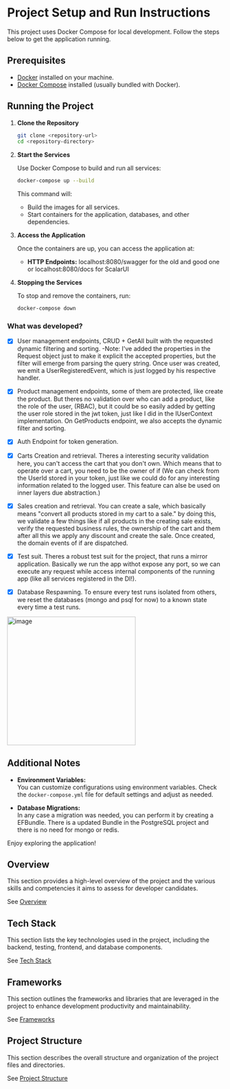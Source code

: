 # Project Setup and Run Instructions

This project uses Docker Compose for local development. Follow the steps below to get the application running.

## Prerequisites

- [Docker](https://www.docker.com/get-started) installed on your machine.
- [Docker Compose](https://docs.docker.com/compose/install/) installed (usually bundled with Docker).

## Running the Project

1. **Clone the Repository**

   ```bash
   git clone <repository-url>
   cd <repository-directory>
   ```

2. **Start the Services**

   Use Docker Compose to build and run all services:

   ```bash
   docker-compose up --build
   ```

   This command will:
   - Build the images for all services.
   - Start containers for the application, databases, and other dependencies.

3. **Access the Application**

   Once the containers are up, you can access the application at:

   - **HTTP Endpoints:** localhost:8080/swagger for the old and good one or localhost:8080/docs for ScalarUI

4. **Stopping the Services**

   To stop and remove the containers, run:

   ```bash
   docker-compose down
   ```

### What was developed?
- [x] User management endpoints, CRUD + GetAll built with the requested dynamic filtering and sorting. -Note: I've added the properties in the Request object just to make it explicit the accepted properties, but the filter will emerge from parsing the query string. Once user was created, we emit a UserRegisteredEvent, which is just logged by his respective handler.

- [x] Product management endpoints, some of them are protected, like create the product. But theres no validation over who can add a product, like the role of the user, (RBAC), but it could be so easily added by getting the user role stored in the jwt token, just like I did in the IUserContext implementation. On GetProducts endpoint, we also accepts the dynamic filter and sorting.

- [x] Auth Endpoint for token generation.

- [x] Carts Creation and retrieval. Theres a interesting security validation here, you can't access the cart that you don't own. Which means that to operate over a cart, you need to be the owner of if (We can check from the UserId stored in your token, just like we could do for any interesting information related to the logged user. This feature can alse be used on inner layers due abstraction.)

- [x] Sales creation and retrieval. You can create a sale, which basically means "convert all products stored in my cart to a sale." by doing this, we validate a few things like if all products in the creating sale exists, verify the requested business rules, the ownership of the cart and them after all this we apply any discount and create the sale. Once created, the domain events of if are dispatched.

- [x] Test suit. Theres a robust test suit for the project, that runs a mirror application. Basically we run the app withot expose any port, so we can execute any request while access internal components of the running app (like all services registered in the DI!).

- [x] Database Respawning. To ensure every test runs isolated from others, we reset the databases (mongo and psql for now) to a known state every time a test runs.  


<img width="299" alt="image" src="https://github.com/user-attachments/assets/2cf2f991-b975-4b6d-877c-bbeece741cef" />


## Additional Notes

- **Environment Variables:**  
  You can customize configurations using environment variables. Check the `docker-compose.yml` file for default settings and adjust as needed.
  
- **Database Migrations:**  
  In any case a migration was needed, you can perform it by creating a EFBundle. There is a updated Bundle in the PostgreSQL project and there is no need for mongo or redis.

Enjoy exploring the application!


## Overview
This section provides a high-level overview of the project and the various skills and competencies it aims to assess for developer candidates. 

See [Overview](/.docs/overview.md)

## Tech Stack
This section lists the key technologies used in the project, including the backend, testing, frontend, and database components. 

See [Tech Stack](/.docs/tech-stack.md)

## Frameworks
This section outlines the frameworks and libraries that are leveraged in the project to enhance development productivity and maintainability. 

See [Frameworks](/.docs/frameworks.md)

<!-- 
## API Structure
This section includes links to the detailed documentation for the different API resources:
- [API General](./docs/general-api.md)
- [Products API](/.doc/products-api.md)
- [Carts API](/.doc/carts-api.md)
- [Users API](/.doc/users-api.md)
- [Auth API](/.doc/auth-api.md)
-->

## Project Structure
This section describes the overall structure and organization of the project files and directories. 

See [Project Structure](/.docs/project-structure.md)
